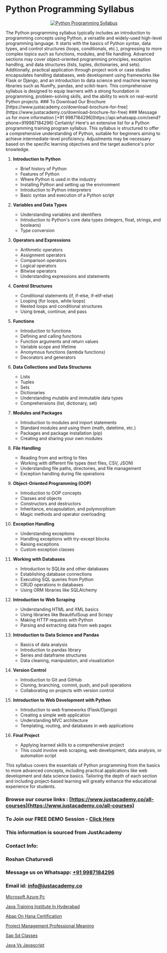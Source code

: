 # Python Programming Syllabus

<p align="center">
  <a href="https://justacademy.co/course-detail/python-training">
    <img src="https://justacademy.co/storage2/course_image/1709713400_course_image.webp" alt="Python Programming Syllabus">
  </a>
</p>
The Python programming syllabus typically includes an introduction to programming concepts using Python, a versatile and widely-used high-level programming language. It starts with the basics of Python syntax, data types, and control structures (loops, conditionals, etc.), progressing to more complex topics such as functions, modules, and file handling. Advanced sections may cover object-oriented programming principles, exception handling, and data structures (lists, tuples, dictionaries, and sets). Additionally, practical application through project work or case studies encapsulates handling databases, web development using frameworks like Flask or Django, and an introduction to data science and machine learning libraries such as NumPy, pandas, and scikit-learn. This comprehensive syllabus is designed to equip learners with a strong foundation in programming, problem-solving skills, and the ability to work on real-world Python projects.
### To Download Our Brochure [https://www.justacademy.co/download-brochure-for-free](https://www.justacademy.co/download-brochure-for-free)
### Message us for more information [+91 9987184296](https://api.whatsapp.com/send?phone=919987184296)
Certainly! Here's an extensive list for a Python programming training program syllabus. This syllabus is structured to offer a comprehensive understanding of Python, suitable for beginners aiming to achieve intermediate-level proficiency. Adjustments may be necessary based on the specific learning objectives and the target audience's prior knowledge.

1) **Introduction to Python**
   - Brief history of Python
   - Features of Python
   - Where Python is used in the industry
   - Installing Python and setting up the environment
   - Introduction to Python interpreters
   - Basic syntax and execution of a Python script

2) **Variables and Data Types**
   - Understanding variables and identifiers
   - Introduction to Python's core data types (integers, float, strings, and booleans)
   - Type conversion

3) **Operators and Expressions**
   - Arithmetic operators
   - Assignment operators
   - Comparison operators
   - Logical operators
   - Bitwise operators
   - Understanding expressions and statements

4) **Control Structures**
   - Conditional statements (if, if-else, if-elif-else)
   - Looping (for loops, while loops)
   - Nested loops and conditional structures
   - Using break, continue, and pass

5) **Functions**
   - Introduction to functions
   - Defining and calling functions
   - Function arguments and return values
   - Variable scope and lifetime
   - Anonymous functions (lambda functions)
   - Decorators and generators

6) **Data Collections and Data Structures**
   - Lists
   - Tuples
   - Sets
   - Dictionaries
   - Understanding mutable and immutable data types
   - Comprehensions (list, dictionary, set)

7) **Modules and Packages**
   - Introduction to modules and import statements
   - Standard modules and using them (math, datetime, etc.)
   - Packages and package installation (pip)
   - Creating and sharing your own modules

8) **File Handling**
   - Reading from and writing to files
   - Working with different file types (text files, CSV, JSON)
   - Understanding file paths, directories, and file management
   - Exception handling during file operations

9) **Object-Oriented Programming (OOP)**
   - Introduction to OOP concepts
   - Classes and objects
   - Constructors and destructors
   - Inheritance, encapsulation, and polymorphism
   - Magic methods and operator overloading

10) **Exception Handling**
    - Understanding exceptions
    - Handling exceptions with try-except blocks
    - Raising exceptions
    - Custom exception classes

11) **Working with Databases**
    - Introduction to SQLite and other databases
    - Establishing database connections
    - Executing SQL queries from Python
    - CRUD operations in databases
    - Using ORM libraries like SQLAlchemy

12) **Introduction to Web Scraping**
    - Understanding HTML and XML basics
    - Using libraries like BeautifulSoup and Scrapy
    - Making HTTP requests with Python
    - Parsing and extracting data from web pages

13) **Introduction to Data Science and Pandas**
    - Basics of data analysis
    - Introduction to pandas library
    - Series and dataframe structures
    - Data cleaning, manipulation, and visualization

14) **Version Control**
    - Introduction to Git and GitHub
    - Cloning, branching, commit, push, and pull operations
    - Collaborating on projects with version control

15) **Introduction to Web Development with Python**
    - Introduction to web frameworks (Flask/Django)
    - Creating a simple web application
    - Understanding MVC architecture
    - Templating, routing, and databases in web applications

16) **Final Project**
    - Applying learned skills to a comprehensive project
    - This could involve web scraping, web development, data analysis, or automation script

This syllabus covers the essentials of Python programming from the basics to more advanced concepts, including practical applications like web development and data science basics. Tailoring the depth of each section and including project-based learning will greatly enhance the educational experience for students.

### Browse our course links : [https://www.justacademy.co/all-courses](https://www.justacademy.co/all-courses) 
### To Join our FREE DEMO Session - [Click Here](https://www.justacademy.co/register-for-course-demo)


### This information is sourced from JustAcademy
### Contact Info:
### Roshan Chaturvedi
### Message us on Whatsapp: [+91 9987184296](https://api.whatsapp.com/send?phone=919987184296)
### Email id: [info@justacademy.co](mailto:info@justacademy.co)
                
[Microsoft Azure Pc](https://www.linkedin.com/pulse/microsoft-azure-pc-justacademy-sunnyvale-c3iuc?trackingId=H%2Fuo4p89yF6VXh%2B2Igy48A%3D%3D&lipi=urn%3Ali%3Apage%3Ad_flagship3_company_admin%3BJVVM%2Fef%2BR3WBKPYq3pagGw%3D%3D)

[Java Training Institute In Hyderabad](https://www.linkedin.com/pulse/java-training-institute-hyderabad-justacademy-thane-myjge?trackingId=AXgwFPhpv3BpsPD9a8yrEA%3D%3D&lipi=urn%3Ali%3Apage%3Ad_flagship3_company_admin%3B8x4oZRFoSmO4CZ5ThOfedg%3D%3D)

[Abap On Hana Certification](https://medium.com/@negishivu99/abap-on-hana-certification-e69a41f8489d)

[Project Management Professional Meaning](https://medium.com/@prempja40/project-management-professional-meaning-4cba7e04df19)

[Sap Sd Classes](https://justacademyin.github.io/justacademy/sap-sd-classes)

[Java Vs Javascript](https://justacademyin.github.io/justacademy/java-vs-javascript)

